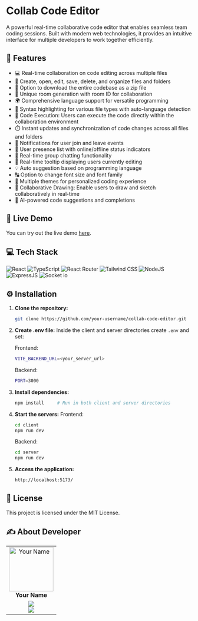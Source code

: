 # Collab Code Editor

A powerful real-time collaborative code editor that enables seamless team coding sessions. Built with modern web technologies, it provides an intuitive interface for multiple developers to work together efficiently.

## 🌟 Features

- 💻 Real-time collaboration on code editing across multiple files
- 📁 Create, open, edit, save, delete, and organize files and folders
- 💾 Option to download the entire codebase as a zip file
- 🚀 Unique room generation with room ID for collaboration
- 🌍 Comprehensive language support for versatile programming
- 🌈 Syntax highlighting for various file types with auto-language detection
- 🚀 Code Execution: Users can execute the code directly within the collaboration environment
- ⏱️ Instant updates and synchronization of code changes across all files and folders
- 📣 Notifications for user join and leave events
- 👥 User presence list with online/offline status indicators
- 💬 Real-time group chatting functionality
- 🎩 Real-time tooltip displaying users currently editing
- 💡 Auto suggestion based on programming language
- 🔠 Option to change font size and font family
- 🎨 Multiple themes for personalized coding experience
- 🎨 Collaborative Drawing: Enable users to draw and sketch collaboratively in real-time
- 🤖 AI-powered code suggestions and completions

## 🚀 Live Demo

You can try out the live demo [here](https://your-demo-url.com).

## 💻 Tech Stack

![React](https://img.shields.io/badge/React-20232A?style=for-the-badge&logo=react&logoColor=61DAFB)
![TypeScript](https://img.shields.io/badge/TypeScript-007ACC?style=for-the-badge&logo=typescript&logoColor=white)
![React Router](https://img.shields.io/badge/React_Router-CA4245?style=for-the-badge&logo=react-router&logoColor=white)
![Tailwind CSS](https://img.shields.io/badge/Tailwind_CSS-38B2AC?style=for-the-badge&logo=tailwind-css&logoColor=white)
![NodeJS](https://img.shields.io/badge/Node.js-43853D?style=for-the-badge&logo=node.js&logoColor=white)
![ExpressJS](https://img.shields.io/badge/Express.js-404D59?style=for-the-badge)
![Socket io](https://img.shields.io/badge/Socket.io-ffffff?style=for-the-badge)

## ⚙️ Installation

1. **Clone the repository:**
   ```bash
   git clone https://github.com/your-username/collab-code-editor.git
   ```

2. **Create .env file:**
   Inside the client and server directories create `.env` and set:

   Frontend:
   ```bash
   VITE_BACKEND_URL=<your_server_url>
   ```

   Backend:
   ```bash
   PORT=3000
   ```

3. **Install dependencies:**
   ```bash
   npm install     # Run in both client and server directories
   ```

4. **Start the servers:**
   Frontend:
   ```bash
   cd client
   npm run dev
   ```
   Backend:
   ```bash
   cd server
   npm run dev
   ```

5. **Access the application:**
   ```bash
   http://localhost:5173/
   ```

## 🧾 License

This project is licensed under the MIT License.

## ✍️ About Developer

<table>
  <tbody>
    <tr>
      <td align="center" valign="top">
        <img src="https://github.com/your-username.png" width="120px;" alt="Your Name"/>
        <br />
        <b>Your Name</b>
      </td>
    </tr>
    <tr>
        <td align="center">
            <a href="https://github.com/your-username">
            <img src="https://img.shields.io/badge/GitHub-100000.svg?style=for-the-badge&logo=github&logoColor=white"/>
            </a>
            <br/>
            <a href="https://linkedin.com/in/your-profile">
            <img src="https://img.shields.io/badge/linkedin-%230077B5.svg?style=for-the-badge&logo=linkedin&logoColor=white"/>
            </a>
        </td>
    </tr>
  </tbody>
</table>

